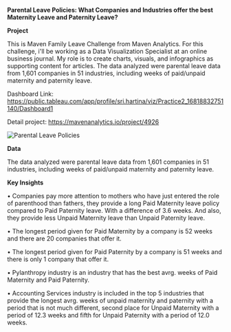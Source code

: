 **Parental Leave Policies: What Companies and Industries offer the best Maternity Leave and Paternity Leave?**

**Project**

This is Maven Family Leave Challenge from Maven Analytics. For this challenge, i'll be working as a Data Visualization Specialist at an online business journal. My role is to create charts, visuals, and infographics as supporting content for articles. The data analyzed were parental leave data from 1,601 companies in 51 industries, including weeks of paid/unpaid maternity and paternity leave.
   
Dashboard Link: https://public.tableau.com/app/profile/sri.hartina/viz/Practice2_16818832751140/Dashboard1 
   
Detail project: https://mavenanalytics.io/project/4926
   
![Parental Leave Policies](https://user-images.githubusercontent.com/110084624/233935734-76108c6c-91bd-42e8-8bd3-00497056f3b7.png)

**Data**

The data analyzed were parental leave data from 1,601 companies in 51 industries, including weeks of paid/unpaid maternity and paternity leave.

**Key Insights**

• Companies pay more attention to mothers who have just entered the role of parenthood than fathers, they provide a long Paid Maternity leave policy compared to Paid Paternity leave. With a difference of 3.6 weeks. And also, they provide less Unpaid Maternity leave than Unpaid Paternity leave.

• The longest period given for Paid Maternity by a company is 52 weeks and there are 20 companies that offer it.

• The longest period given for Paid Paternity by a company is 51 weeks and there is only 1 company that offer it.

• Pylanthropy industry is an industry that has the best avrg. weeks of Paid Maternity and Paid Paternity.

• Accounting Services industry is included in the top 5 industries that provide the longest avrg. weeks of unpaid maternity and paternity with a period that is not much different, second place for Unpaid Maternity with a period of 12.3 weeks and fifth for Unpaid Paternity with a period of 12.0 weeks.
